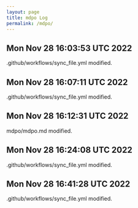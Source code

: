 ```yaml
---
layout: page
title: mdpo Log
permalink: /mdpo/
---
```


Mon Nov 28 16:03:53 UTC 2022
----------
.github/workflows/sync_file.yml
modified.  
 
Mon Nov 28 16:07:11 UTC 2022
 ----------
.github/workflows/sync_file.yml
modified.  

Mon Nov 28 16:12:31 UTC 2022
----------
mdpo/mdpo.md
modified.  

Mon Nov 28 16:24:08 UTC 2022
----------
.github/workflows/sync_file.yml
modified.

Mon Nov 28 16:41:28 UTC 2022
----------
.github/workflows/sync_file.yml
modified.


